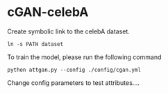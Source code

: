 # cGAN-celebA

Create symbolic link to the celebA dataset.
```
ln -s PATH dataset
```

To train the model, please run the following command
```
python attgan.py --config ./config/cgan.yml
```

Change config parameters to test attributes....
